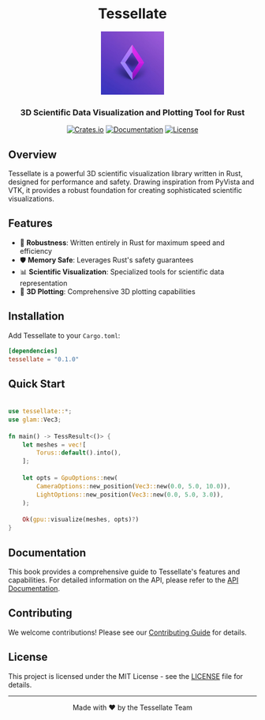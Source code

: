<div align="center">

# Tessellate

<img src="assets/logo.jpeg" alt="Tessellate Logo" width="128"/>

### 3D Scientific Data Visualization and Plotting Tool for Rust

[![Crates.io](https://img.shields.io/crates/v/tessellate.svg)](https://crates.io/crates/tessellate)
[![Documentation](https://docs.rs/tessellate/badge.svg)](https://docs.rs/tessellate)
[![License](https://img.shields.io/badge/license-MIT-blue.svg)](LICENSE.md)

</div>

## Overview

Tessellate is a powerful 3D scientific visualization library written in Rust, 
designed for performance and safety. 
Drawing inspiration from PyVista and VTK, 
it provides a robust foundation for creating sophisticated scientific visualizations.

## Features

- 🚀 **Robustness**: Written entirely in Rust for maximum speed and efficiency
- 🛡️ **Memory Safe**: Leverages Rust's safety guarantees
- 📊 **Scientific Visualization**: Specialized tools for scientific data representation
- 🎨 **3D Plotting**: Comprehensive 3D plotting capabilities

## Installation

Add Tessellate to your `Cargo.toml`:

```toml
[dependencies]
tessellate = "0.1.0"
```

## Quick Start

```rust

use tessellate::*;
use glam::Vec3;

fn main() -> TessResult<()> {
    let meshes = vec![
        Torus::default().into(),
    ];

    let opts = GpuOptions::new(
        CameraOptions::new_position(Vec3::new(0.0, 5.0, 10.0)),
        LightOptions::new_position(Vec3::new(0.0, 5.0, 3.0)),
    );

    Ok(gpu::visualize(meshes, opts)?)
}
```

## Documentation

This book provides a comprehensive guide to Tessellate's features and capabilities.
For detailed information on the API, please refer to the [API Documentation](https://docs.rs/tessellate).


## Contributing

We welcome contributions! Please see our [Contributing Guide](CONTRIBUTING.md) for details.

## License

This project is licensed under the MIT License - see the [LICENSE](LICENSE) file for details.

---

<div align="center">
Made with ❤️ by the Tessellate Team
</div>